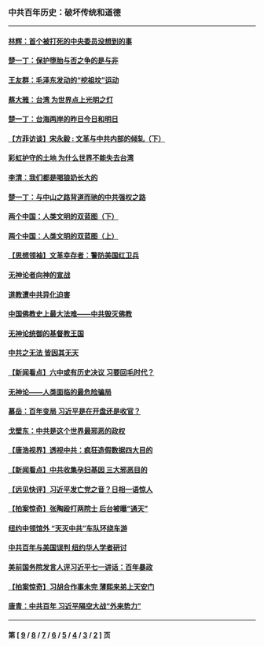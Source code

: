 ### 中共百年历史：破坏传统和道德
---
#### [林辉：首个被打死的中央委员没想到的事](../../pages/nf1176114/n13987400.md?06080430) 
#### [楚一丁：保护堕胎与否之争的是与非](../../pages/nf1176114/n13815642.md?06080430) 
#### [王友群：毛泽东发动的“挖祖坟”运动](../../pages/nf1176114/n13723639.md?06080430) 
#### [蔡大雅：台湾 为世界点上光明之灯](../../pages/nf1176114/n13531530.md?06080430) 
#### [楚一丁：台海两岸的昨日今日和明日](../../pages/nf1176114/n13531468.md?06080430) 
#### [【方菲访谈】宋永毅 : 文革与中共内部的倾轧（下）](../../pages/nf1176114/n13486836.md?06080430) 
#### [彩虹护守的土地 为什么世界不能失去台湾](../../pages/nf1176114/n13476849.md?06080430) 
#### [李清：我们都是喝狼奶长大的](../../pages/nf1176114/n13471478.md?06080430) 
#### [楚一丁：与中山之路背道而驰的中共强权之路](../../pages/nf1176114/n13437270.md?06080430) 
#### [两个中国：人类文明的双蓝图（下）](../../pages/nf1176114/n13423132.md?06080430) 
#### [两个中国：人类文明的双蓝图（上）](../../pages/nf1176114/n13422687.md?06080430) 
#### [【思想领袖】文革幸存者：警防美国红卫兵](../../pages/nf1176114/n13339289.md?06080430) 
#### [无神论者向神的宣战](../../pages/nf1176114/n13281535.md?06080430) 
#### [道教遭中共异化迫害](../../pages/nf1176114/n13281463.md?06080430) 
#### [中国佛教史上最大法难——中共毁灭佛教](../../pages/nf1176114/n13281397.md?06080430) 
#### [无神论统御的基督教王国](../../pages/nf1176114/n13281280.md?06080430) 
#### [中共之无法 皆因其无天](../../pages/nf1176114/n13281088.md?06080430) 
#### [【新闻看点】六中或有历史决议 习要回毛时代？](../../pages/nf1176114/n13222895.md?06080430) 
#### [无神论——人类面临的最危险骗局](../../pages/nf1176114/n13196137.md?06080430) 
#### [慕岳：百年变局 习近平是在开盘还是收官？](../../pages/nf1176114/n13206516.md?06080430) 
#### [戈壁东：中共是这个世界最邪恶的政权](../../pages/nf1176114/n13085641.md?06080430) 
#### [【唐浩视界】透视中共：疯狂造假数据四大目的](../../pages/nf1176114/n13080590.md?06080430) 
#### [【新闻看点】中共收集孕妇基因 三大邪恶目的](../../pages/nf1176114/n13077182.md?06080430) 
#### [【远见快评】习近平发亡党之音？日相一语惊人](../../pages/nf1176114/n13074809.md?06080430) 
#### [【拍案惊奇】张陶殴打两院士 后台被曝“通天”](../../pages/nf1176114/n13070496.md?06080430) 
#### [纽约中领馆外 “天灭中共”车队环绕车游](../../pages/nf1176114/n13070693.md?06080430) 
#### [中共百年与美国误判 纽约华人学者研讨](../../pages/nf1176114/n13067969.md?06080430) 
#### [美前国务院发言人评习近平七一讲话：百年暴政](../../pages/nf1176114/n13066986.md?06080430) 
#### [【拍案惊奇】习胡合作事未完 薄熙来弟上天安门](../../pages/nf1176114/n13065867.md?06080430) 
#### [唐青：中共百年 习近平隔空大战“外来势力”](../../pages/nf1176114/n13065976.md?06080430) 

---
#### 第 [ [9](./9.md?06080430) / [8](./8.md?06080430) / [7](./7.md?06080430) / [6](./6.md?06080430) / [5](./5.md?06080430) / [4](./4.md?06080430) / [3](./3.md?06080430) / [2](./2.md?06080430) ] 页
